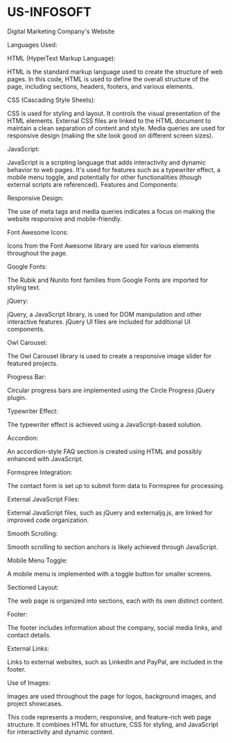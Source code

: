 # US-INFOSOFT
Digital Marketing Company's Website

Languages Used:

HTML (HyperText Markup Language):

HTML is the standard markup language used to create the structure of web pages.
In this code, HTML is used to define the overall structure of the page, including sections, headers, footers, and various elements.

CSS (Cascading Style Sheets):

CSS is used for styling and layout. It controls the visual presentation of the HTML elements.
External CSS files are linked to the HTML document to maintain a clean separation of content and style.
Media queries are used for responsive design (making the site look good on different screen sizes).

JavaScript:

JavaScript is a scripting language that adds interactivity and dynamic behavior to web pages.
It's used for features such as a typewriter effect, a mobile menu toggle, and potentially for other functionalities (though external scripts are referenced).
Features and Components:

Responsive Design:

The use of meta tags and media queries indicates a focus on making the website responsive and mobile-friendly.

Font Awesome Icons:

Icons from the Font Awesome library are used for various elements throughout the page.

Google Fonts:

The Rubik and Nunito font families from Google Fonts are imported for styling text.

jQuery:

jQuery, a JavaScript library, is used for DOM manipulation and other interactive features.
jQuery UI files are included for additional UI components.

Owl Carousel:

The Owl Carousel library is used to create a responsive image slider for featured projects.

Progress Bar:

Circular progress bars are implemented using the Circle Progress jQuery plugin.

Typewriter Effect:

The typewriter effect is achieved using a JavaScript-based solution.

Accordion:

An accordion-style FAQ section is created using HTML and possibly enhanced with JavaScript.

Formspree Integration:

The contact form is set up to submit form data to Formspree for processing.

External JavaScript Files:

External JavaScript files, such as jQuery and externaljq.js, are linked for improved code organization.

Smooth Scrolling:

Smooth scrolling to section anchors is likely achieved through JavaScript.

Mobile Menu Toggle:

A mobile menu is implemented with a toggle button for smaller screens.

Sectioned Layout:

The web page is organized into sections, each with its own distinct content.

Footer:

The footer includes information about the company, social media links, and contact details.

External Links:

Links to external websites, such as LinkedIn and PayPal, are included in the footer.

Use of Images:

Images are used throughout the page for logos, background images, and project showcases.

This code represents a modern, responsive, and feature-rich web page structure. It combines HTML for structure, CSS for styling, and JavaScript for interactivity and dynamic content.

